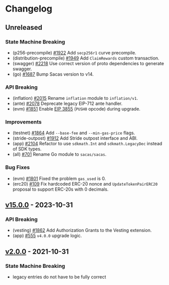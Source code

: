 <!--
Some comments at head of file...
-->
# Changelog

## Unreleased

### State Machine Breaking

- (p256-precompile) [#1922](https://github.com/sacasnetwork/sacas/pull/1922) Add `secp256r1` curve precompile.
- (distribution-precompile) [#1949](https://github.com/sacasnetwork/sacas/pull/1949) Add `ClaimRewards` custom transaction.
- (swagger) [#2218](https://github.com/sacasnetwork/sacas/pull/2218) Use correct version of proto dependencies to generate swagger.
- (go) [#1687](https://github.com/sacasnetwork/sacas/pull/1687) Bump Sacas version to v14.

### API Breaking

- (inflation) [#2015](https://github.com/sacasnetwork/sacas/pull/2015) Rename `inflation` module to `inflation/v1`.
- (ante) [#2078](https://github.com/sacasnetwork/sacas/pull/2078) Deprecate legacy EIP-712 ante handler.
- (evm) [#1851](https://github.com/sacasnetwork/sacas/pull/1851) Enable [EIP 3855](https://eips.ethereum.org/EIPS/eip-3855) (`PUSH0` opcode) during upgrade.

### Improvements

- (testnet) [#1864](https://github.com/sacasnetwork/sacas/pull/1864) Add `--base-fee` and `--min-gas-price` flags.
- (stride-outpost) [#1912](https://github.com/sacasnetwork/sacas/pull/1912) Add Stride outpost interface and ABI.
- (app) [#2104](https://github.com/sacasnetwork/sacas/pull/2104) Refactor to use `sdkmath.Int` and `sdkmath.LegacyDec` instead of SDK types.
- (all) [#701](https://github.com/sacasnetwork/sacas/pull/701) Rename Go module to `sacas/sacas`.

### Bug Fixes

- (evm) [#1801](https://github.com/sacasnetwork/sacas/pull/1801) Fixed the problem `gas_used` is 0.
- (erc20) [#109](https://github.com/sacasnetwork/sacas/pull/109) Fix hardcoded ERC-20 nonce and `UpdateTokenPairERC20` proposal to support ERC-20s with 0 decimals.

## [v15.0.0](https://github.com/sacasnetwork/sacas/releases/tag/v15.0.0) - 2023-10-31

### API Breaking

- (vesting) [#1862](https://github.com/sacasnetwork/sacas/pull/1862) Add Authorization Grants to the Vesting extension.
- (app) [#555](https://github.com/sacasnetwork/sacas/pull/555) `v4.0.0` upgrade logic.

## [v2.0.0](https://github.com/sacasnetwork/sacas/releases/tag/v2.0.0) - 2021-10-31

### State Machine Breaking

- legacy entries do not have to be fully correct
